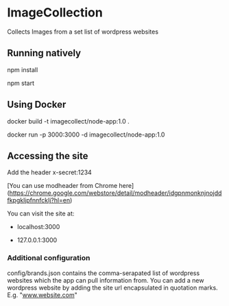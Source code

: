 # ImageCollection

Collects Images from a set list of wordpress websites

## Running natively

npm install

npm start

## Using Docker

docker build -t imagecollect/node-app:1.0 .

docker run -p 3000:3000 -d imagecollect/node-app:1.0

## Accessing the site

Add the header x-secret:1234

[You can use modheader from Chrome here]
(https://chrome.google.com/webstore/detail/modheader/idgpnmonknjnojddfkpgkljpfnnfcklj?hl=en)

You can visit the site at:

* localhost:3000

* 127.0.0.1:3000

### Additional configuration

config/brands.json contains the comma-serapated list of wordpress websites which the app can pull information from.
You can add a new wordpress website by adding the site url encapsulated in quotation marks. E.g. "www.website.com"

